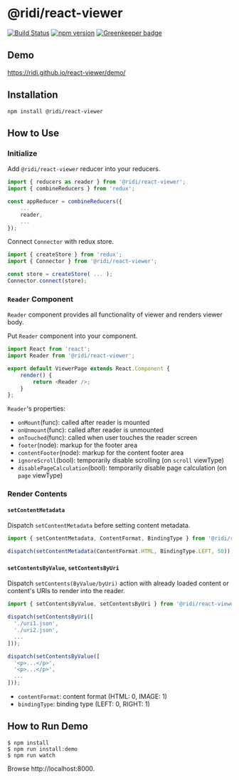 # @ridi/react-viewer

[![Build Status](https://travis-ci.org/ridi/react-viewer.svg?branch=master)](https://travis-ci.org/ridi/react-viewer)
[![npm version](https://img.shields.io/npm/v/@ridi/react-viewer.svg)](https://www.npmjs.com/package/@ridi/react-viewer)
[![Greenkeeper badge](https://badges.greenkeeper.io/ridi/react-viewer.svg)](https://greenkeeper.io/)

## Demo
https://ridi.github.io/react-viewer/demo/

## Installation
```
npm install @ridi/react-viewer
```

## How to Use

### Initialize

Add `@ridi/react-viewer` reducer into your reducers.
```js
import { reducers as reader } from '@ridi/react-viewer';
import { combineReducers } from 'redux';

const appReducer = combineReducers({
    ...
    reader,
    ...
});
```

Connect `Connector` with redux store.
```js
import { createStore } from 'redux';
import { Connector } from '@ridi/react-viewer';

const store = createStore( ... );
Connector.connect(store);
```

### `Reader` Component

`Reader` component provides all functionality of viewer and renders viewer body.

Put `Reader` component into your component.
```js
import React from 'react';
import Reader from '@ridi/react-viewer';

export default ViewerPage extends React.Component {
    render() {
        return <Reader />;
    }
};
```

`Reader`'s properties:

* `onMount`(func): called after reader is mounted
* `onUnmount`(func): called after reader is unmounted
* `onTouched`(func): called when user touches the reader screen
* `footer`(node): markup for the footer area
* `contentFooter`(node): markup for the content footer area
* `ignoreScroll`(bool): temporarily disable scrolling (on `scroll` viewType)
* `disablePageCalculation`(bool): temporarily disable page calculation (on `page` viewType)

### Render Contents

#### `setContentMetadata`
 
Dispatch `setContentMetadata` before setting content metadata.

```js
import { setContentMetadata, ContentFormat, BindingType } from '@ridi/react-viewer';

dispatch(setContentMetadata(ContentFormat.HTML, BindingType.LEFT, 50));
```
 
#### `setContentsByValue`, `setContentsByUri`

Dispatch `setContents(ByValue/byUri)` action with already loaded content or content's URIs to render into the reader.

```js
import { setContentsByValue, setContentsByUri } from '@ridi/react-viewer';

dispatch(setContentsByUri([
  './uri1.json',
  './uri2.json',
  ...
]));

dispatch(setContentsByValue([
  '<p>...</p>',
  '<p>...</p>',
  ...
]));
```

* `contentFormat`: content format (HTML: 0, IMAGE: 1)
* `bindingType`: binding type (LEFT: 0, RIGHT: 1)

## How to Run Demo

```
$ npm install
$ npm run install:demo
$ npm run watch
```
Browse http://localhost:8000.
